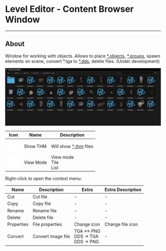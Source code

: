 # Level Editor - Content Browser Window

___

## About

Window for working with objects. Allows to place [*.objects](../../../../reference/file-formats/models/object.md), [*.groups](../../../../reference/file-formats/models/group.md), spawn elements on scene, convert *.tga to [*.dds](../../../../reference/file-formats/textures/dds.md), delete files. (Under development)

![alt text](../assets/images/content-browser.png)

| Icon | Name | Description |
|---|---|---|
| ![1](../assets/icons/menu.svg) | Show THM | Will show [*.thm](../../../../reference/file-formats/textures/thm.md) files |
| ![1](../assets/icons/menu.svg) | View Mode | View mode<br> Tile<br> List |

Right-click to open the context menu:

| Name | Description | Extra | Extra Description |
|---|---|---|---|
| Cut | Cut file | - | - |
| Copy | Copy file | - | - |
| Rename | Rename file | - | - |
| Delete | Delete file | - | - |
| Properties | File properties | Change icon | Change file icon |
| Convert | Convert image file | TGA <-> PNG<br> DDS -> TGA<br> DDS -> PNG | - |
